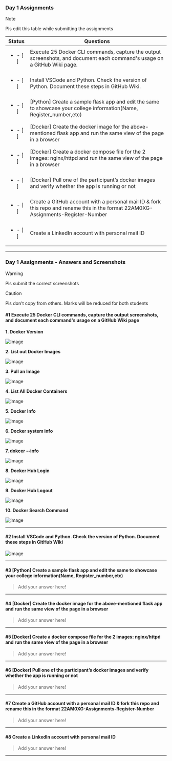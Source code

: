 ### Day 1 Assignments

> [!NOTE]
> Pls edit this table while submitting the assignments

| Status         | Questions     | 
|----------------|---------------|
| <ul><li>- [ ] </li></ul> | Execute 25 Docker CLI commands, capture the output screenshots, and document each command's usage on a GitHub Wiki page. |
| <ul><li>- [ ] </li></ul> | Install VSCode and Python. Check the version of Python. Document these steps in GitHub Wiki. |
| <ul><li>- [ ] </li></ul> | [Python] Create a sample flask app and edit the same to showcase your college information(Name, Register_number,etc) |
| <ul><li>- [ ] </li></ul> | [Docker] Create the docker image for the above-mentioned flask app and run the same view of the page in a browser |
| <ul><li>- [ ] </li></ul> | [Docker] Create a docker compose file for the 2 images: nginx/httpd and run the same view of the page in a browser |
| <ul><li>- [ ] </li></ul> | [Docker] Pull one of the participant’s docker images and verify whether the app is running or not  |
| <ul><li>- [ ] </li></ul> | Create a GitHub account with a personal mail ID & fork this repo and rename this in the format 22AM0XG-Assignments-Register-Number  |
| <ul><li>- [ ] </li></ul> | Create a LinkedIn account with personal mail ID  |

***

### Day 1 Assignments - Answers and Screenshots

> [!WARNING]
> Pls submit the correct screenshots

> [!CAUTION]
> Pls don't copy from others. Marks will be reduced for both students

#### #1 Execute 25 Docker CLI commands, capture the output screenshots, and document each command's usage on a GitHub Wiki page

**1. Docker Version**

![image](https://github.com/user-attachments/assets/3bb63302-0e01-4f20-be58-1db4c1ada0c1)

**2. List out Docker Images**

![image](https://github.com/user-attachments/assets/6b3d7d68-4e40-42b7-900f-160a9f2606da)

**3. Pull an Image**

![image](https://github.com/user-attachments/assets/0d3e688c-c83f-4243-bc99-20b9f5aa8622)

**4. List All Docker Containers**

![image](https://github.com/user-attachments/assets/e3309ba9-d6db-4d2d-8f3c-e52e388f99d1)

**5. Docker Info**

![image](https://github.com/user-attachments/assets/0d52d972-896c-4e9b-8468-37e88d3778d1)

**6. Docker system info**

![image](https://github.com/user-attachments/assets/770a6d05-346a-4026-bf97-105a57f26d63)

**7. dokcer --info**

![image](https://github.com/user-attachments/assets/90b71ce7-f02f-4375-9e46-8a3aa0dd2825)


**8. Docker Hub Login**

![image](https://github.com/user-attachments/assets/837f7ce3-4559-4eb9-b678-173e392eb726)

**9. Docker Hub Logout**

![image](https://github.com/user-attachments/assets/ac694578-db48-40f3-a5c0-3d045a3a67dc)

**10. Docker Search Command**

![image](https://github.com/user-attachments/assets/40a0f017-10a5-492f-9e54-f658e86da436)



***

#### #2 Install VSCode and Python. Check the version of Python. Document these steps in GitHub Wiki

![image](https://github.com/user-attachments/assets/9d33e227-a595-4f38-a916-fabaa89bd1ff)


***

#### #3 [Python] Create a sample flask app and edit the same to showcase your college information(Name, Register_number,etc)
> Add your answer here!

***

#### #4 [Docker] Create the docker image for the above-mentioned flask app and run the same view of the page in a browser
> Add your answer here!

***

#### #5 [Docker] Create a docker compose file for the 2 images: nginx/httpd and run the same view of the page in a browser
> Add your answer here!

***

#### #6 [Docker] Pull one of the participant’s docker images and verify whether the app is running or not
> Add your answer here!

***

#### #7 Create a GitHub account with a personal mail ID & fork this repo and rename this in the format 22AM0XG-Assignments-Register-Number
> Add your answer here!

***

#### #8 Create a LinkedIn account with personal mail ID
> Add your answer here!

***
